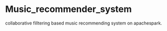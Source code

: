 # Music_recommender_system
collaborative filltering based music recommending system on apachespark.
